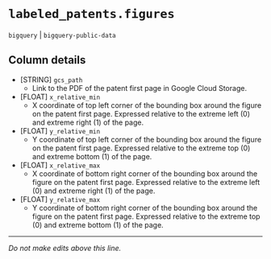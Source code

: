 # `labeled_patents.figures`
`bigquery` | `bigquery-public-data`

## Column details
* [STRING]    `gcs_path`
  - Link to the PDF of the patent first page in Google Cloud Storage.
* [FLOAT]     `x_relative_min`
  - X coordinate of top left corner of the bounding box around the figure on the patent first page. Expressed relative to the extreme left (0) and extreme right (1) of the page.
* [FLOAT]     `y_relative_min`
  - Y coordinate of top left corner of the bounding box around the figure on the patent first page. Expressed relative to the extreme top (0) and extreme bottom (1) of the page.
* [FLOAT]     `x_relative_max`
  - X coordinate of bottom right corner of the bounding box around the figure on the patent first page. Expressed relative to the extreme left (0) and extreme right (1) of the page.
* [FLOAT]     `y_relative_max`
  - Y coordinate of bottom right corner of the bounding box around the figure on the patent first page. Expressed relative to the extreme top (0) and extreme bottom (1) of the page.

-------------------------------------------------------------------------------
*Do not make edits above this line.*
